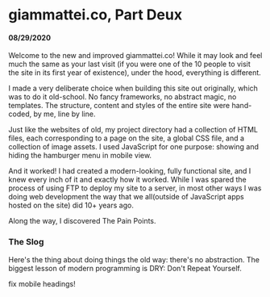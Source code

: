 # giammattei.co, Part Deux

#### 08/29/2020

Welcome to the new and improved giammattei.co! While it may look and feel much the same as your last visit (if you were one of the 10 people to visit the site in its first year of existence), under the hood, everything is different.

I made a very deliberate choice when building this site out originally, which was to do it old-school. No fancy frameworks, no abstract magic, no templates. The structure, content and styles of the entire site were hand-coded, by me, line by line.

Just like the websites of old, my project directory had a collection of HTML files, each corresponding to a page on the site, a global CSS file, and a collection of image assets. I used JavaScript for one purpose: showing and hiding the hamburger menu in mobile view.

And it worked! I had created a modern-looking, fully functional site, and I knew every inch of it and exactly how it worked. While I was spared the process of using FTP to deploy my site to a server, in most other ways I was doing web development the way that we all(outside of JavaScript apps hosted on the site) did 10+ years ago.

Along the way, I discovered The Pain Points.

### The Slog

Here's the thing about doing things the old way: there's no abstraction. The biggest lesson of modern programming is DRY: Don't Repeat Yourself.

fix mobile headings!
